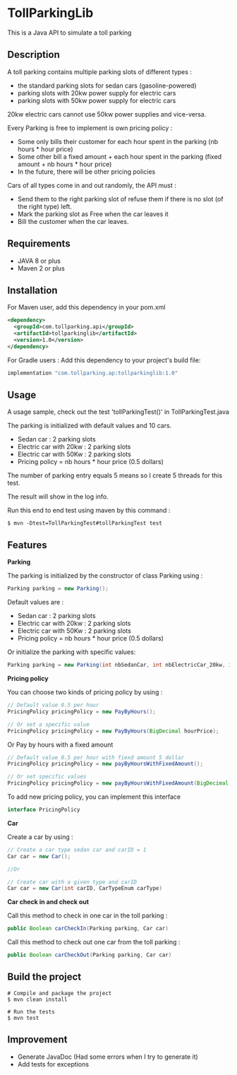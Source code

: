 # TollParkingLib

This is a Java API to simulate a toll parking

## Description

A toll parking contains multiple parking slots of different types :
- the standard parking slots for sedan cars (gasoline-powered)
- parking slots with 20kw power supply for electric cars
- parking slots with 50kw power supply for electric cars

20kw electric cars cannot use 50kw power supplies and vice-versa.

Every Parking is free to implement is own pricing policy :
- Some only bills their customer for each hour spent in the parking (nb hours * hour price)
- Some other bill a fixed amount + each hour spent in the parking (fixed amount + nb hours *
hour price)
- In the future, there will be other pricing policies

Cars of all types come in and out randomly, the API must :
- Send them to the right parking slot of refuse them if there is no slot (of the right type) left.
- Mark the parking slot as Free when the car leaves it
- Bill the customer when the car leaves.

## Requirements
- JAVA 8 or plus
- Maven 2 or plus

## Installation
For Maven user, add this dependency in your pom.xml
```xml
<dependency>
  <groupId>com.tollparking.api</groupId>
  <artifactId>tollparkinglib</artifactId>
  <version>1.0</version>
</dependency>
```

For Gradle users :
Add this dependency to your project's build file:
```groovy
implementation "com.tollparking.ap:tollparkinglib:1.0"
```

## Usage 

A usage sample, check out the test 'tollParkingTest()' in TollParkingTest.java

The parking is initialized with default values and 10 cars.
- Sedan car : 2 parking slots
- Electric car with 20kw : 2 parking slots
- Electric car with 50Kw : 2 parking slots
- Pricing policy = nb hours * hour price (0.5 dollars)

The number of parking entry equals 5 means so I create 5 threads for this test.

The result will show in the log info.

Run this end to end test using maven by this command :
```
$ mvn -Dtest=TollParkingTest#tollParkingTest test
```

## Features

**Parking**

The parking is initialized by the constructor of class Parking using :
```java
Parking parking = new Parking();
```

Default values are : 
- Sedan car : 2 parking slots
- Electric car with 20kw : 2 parking slots
- Electric car with 50Kw : 2 parking slots
- Pricing policy = nb hours * hour price (0.5 dollars)

Or initialize the parking with specific values:
```java
Parking parking = new Parking(int nbSedanCar, int nbElectricCar_20kw, int nbElectricCar_50kw, PricingPolicy pricingPolicy)
```

**Pricing policy**

You can choose two kinds of pricing policy by using :

```Java
// Default value 0.5 per hour
PricingPolicy pricingPolicy = new PayByHours();  

// Or set a specific value
PricingPolicy pricingPolicy = new PayByHours(BigDecimal hourPrice); 
````
Or Pay by hours with a fixed amount
```java
// Default value 0.5 per hour with fiexd amount 5 dollar
PricingPolicy pricingPolicy = new payByHoursWithFixedAmount(); 

// Or set specific values
PricingPolicy pricingPolicy = new payByHoursWithFixedAmount(BigDecimal fixedAmount, BigDecimal hourPrice);
```



To add new pricing policy, you can implement this interface
```java
interface PricingPolicy
```
**Car**

Create a car by using :
```java
// Create a car type sedan car and carID = 1
Car car = new Car(); 

//Or 

// Create car with a given type and carID
Car car = new Car(int carID, CarTypeEnum carType)
```

**Car check in and check out**

Call this method to check in one car in the toll parking : 
```java
public Boolean carCheckIn(Parking parking, Car car)
```

Call this method to check out one car from the toll parking :
```java 
public Boolean carCheckOut(Parking parking, Car car)
```
## Build the project
```shell script
# Compile and package the project
$ mvn clean install

# Run the tests
$ mvn test
```

## Improvement

- Generate JavaDoc (Had some errors when I try to generate it)
- Add tests for exceptions
